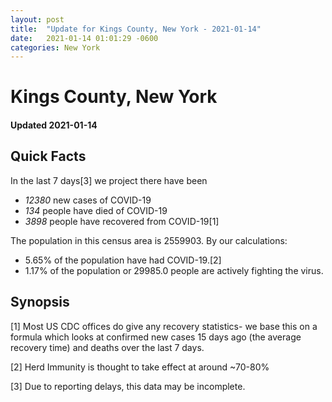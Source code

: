 ```yaml
---
layout: post
title:  "Update for Kings County, New York - 2021-01-14"
date:   2021-01-14 01:01:29 -0600
categories: New York
---
```


# Kings County, New York
#### Updated 2021-01-14

## Quick Facts

In the last 7 days[3] we project there have been
- *12380* new cases of COVID-19
- *134* people have died of COVID-19
- *3898* people have recovered from COVID-19[1]

The population in this census area is 2559903. By our calculations:
- 5.65% of the population have had COVID-19.[2]
- 1.17% of the population or 29985.0 people are actively fighting the virus.

## Synopsis




[1] Most US CDC offices do give any recovery statistics- we base this on a formula which looks at confirmed new cases
15 days ago (the average recovery time) and deaths over the last 7 days.

[2] Herd Immunity is thought to take effect at around ~70-80%

[3] Due to reporting delays, this data may be incomplete.
 
    